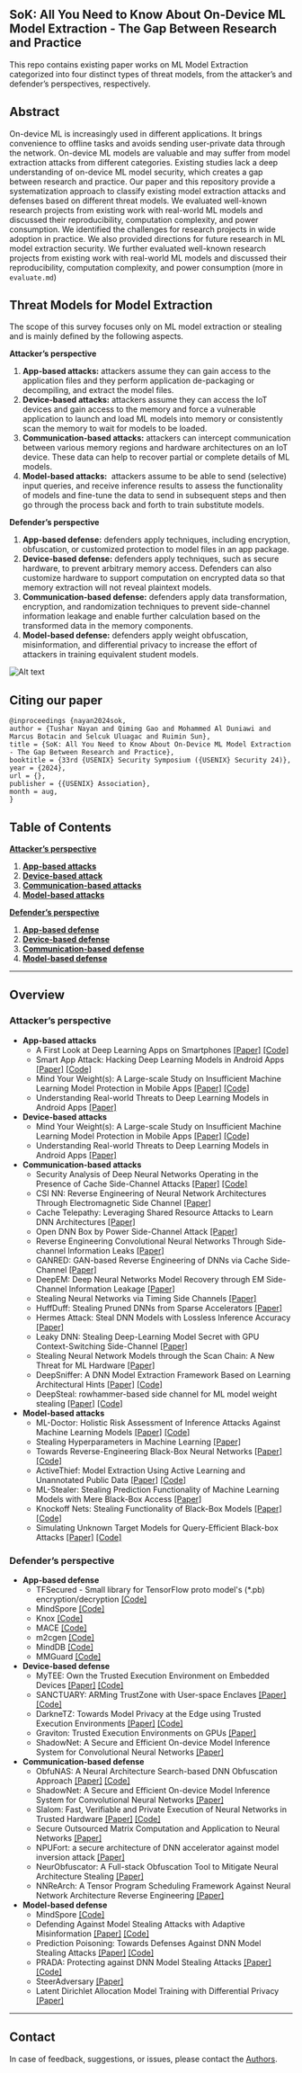 ## SoK: All You Need to Know About On-Device ML Model Extraction - The Gap Between Research and Practice

This repo contains existing paper works on ML Model Extraction categorized into four distinct types of threat models, from the attacker’s and defender’s perspectives, respectively.

## Abstract

On-device ML is increasingly used in different applications. It brings convenience to offline tasks and avoids sending user-private data through the network. On-device ML models are valuable and may suffer from model extraction attacks from different categories. Existing studies lack a deep understanding of on-device ML model security, which creates a gap between research and practice. Our paper and this repository provide a systematization approach to classify existing model extraction attacks and defenses based on different threat models. We evaluated well-known research projects from existing work with real-world ML models and discussed their reproducibility, computation complexity, and power consumption. We identified the challenges for research projects in wide adoption in practice. We also provided directions for future research in ML model extraction security. We further evaluated well-known research projects from existing work with real-world ML models and discussed their reproducibility, computation complexity, and power consumption (more in `evaluate.md`)

## Threat Models for Model Extraction

The scope of this survey focuses only on ML model extraction or stealing and is mainly defined by the following aspects. 

**Attacker’s perspective**  

1.  **App-based attacks:** attackers assume they can gain access to the application files and they perform application de-packaging or decompiling, and extract the model files.
2.  **Device-based attacks:** attackers assume they can access the IoT devices and gain access to the memory and force a vulnerable application to launch and load ML models into memory or consistently scan the memory to wait for models to be loaded.
3.  **Communication-based attacks:** attackers can intercept communication between various memory regions and hardware architectures on an IoT device. These data can help to recover partial or complete details of ML models.
4.  **Model-based attacks:**  attackers assume to be able to send (selective) input queries, and receive inference results to assess the functionality of models and fine-tune the data to send in subsequent steps and then go through the process back and forth to train substitute models.

**Defender’s perspective**

1.  **App-based defense:** defenders apply techniques, including encryption, obfuscation, or customized protection to model files in an app package.
2.  **Device-based defense:** defenders apply techniques, such as secure hardware, to prevent arbitrary memory access. Defenders can also customize hardware to support computation on encrypted data so that memory extraction will not reveal plaintext models.
3.  **Communication-based defense:** defenders apply data transformation, encryption, and randomization techniques to prevent side-channel information leakage and enable further calculation based on the transformed data in the memory components.
4.  **Model-based defense:** defenders apply weight obfuscation, misinformation, and differential privacy to increase the effort of attackers in training equivalent student models.

 ![Alt text](AC_DC_Definition.png?raw=true&sanitize=true "Optional Title")

## Citing our paper

```plaintext
@inproceedings {nayan2024sok,
author = {Tushar Nayan and Qiming Gao and Mohammed Al Duniawi and Marcus Botacin and Selcuk Uluagac and Ruimin Sun},
title = {SoK: All You Need to Know About On-Device ML Model Extraction - The Gap Between Research and Practice},
booktitle = {33rd {USENIX} Security Symposium ({USENIX} Security 24)},
year = {2024},
url = {},
publisher = {{USENIX} Association},
month = aug,
}
```

## Table of Contents

**[Attacker’s perspective](#attacker’s-perspective)**

1.  **[App-based attacks](#app-based-attacks)**
2.  **[Device-based attack](#device-based-attacks)**
3.  **[Communication-based attacks](#communication-based-attacks)**
4.  **[Model-based attacks](#model-based-attacks)**

**[Defender’s perspective](#defender’s-perspective)**

1.  **[App-based defense](#app-based-defense)**
2.  **[Device-based defense](#device-based-defense)**
3.  **[Communication-based defense](#communication-based-defense)**
4.  **[Model-based defense](#model-based-defense)**

---

## **Overview**

### Attacker’s perspective <a name="attacker’s-perspective"></a>

*   **App-based attacks** <a name="app-based-attacks"></a>
    *   A First Look at Deep Learning Apps on Smartphones [\[Paper\]](%5Bhttps://arxiv.org/pdf/1812.05448%5D(https://arxiv.org/abs/1812.05448)) [\[Code\]](https://github.com/xumengwei/MobileDL)
    *   Smart App Attack: Hacking Deep Learning Models in Android Apps [\[Paper\]](https://arxiv.org/abs/2204.11075) [\[Code\]](https://github.com/Jinxhy/SmartAppAttack)
    *   Mind Your Weight(s): A Large-scale Study on Insufficient Machine Learning Model Protection in Mobile Apps [\[Paper\]](https://www.usenix.org/conference/usenixsecurity21/presentation/sun-zhichuang) [\[Code\]](https://github.com/RiS3-Lab/ModelXRay)
    *   Understanding Real-world Threats to Deep Learning Models in Android Apps [\[Paper\]](https://dl.acm.org/doi/pdf/10.1145/3548606.3559388)
*   **Device-based attacks** <a name="device-based-attacks"></a>
    *   Mind Your Weight(s): A Large-scale Study on Insufficient Machine Learning Model Protection in Mobile Apps [\[Paper\]](https://www.usenix.org/conference/usenixsecurity21/presentation/sun-zhichuang) [\[Code\]](https://github.com/RiS3-Lab/ModelXRay)
    *   Understanding Real-world Threats to Deep Learning Models in Android Apps [\[Paper\]](https://dl.acm.org/doi/pdf/10.1145/3548606.3559388)
*   **Communication-based attacks** <a name="communication-based-attacks"></a>
    *   Security Analysis of Deep Neural Networks Operating in the Presence of Cache Side-Channel Attacks [\[Paper\]](https://arxiv.org/abs/1810.03487) [\[Code\]](https://github.com/Sanghyun-Hong/DeepRecon)
    *   CSI NN: Reverse Engineering of Neural Network Architectures Through Electromagnetic Side Channel [\[Paper\]](https://www.usenix.org/conference/usenixsecurity19/presentation/batina)
    *   Cache Telepathy: Leveraging Shared Resource Attacks to Learn DNN Architectures [\[Paper\]](https://www.usenix.org/conference/usenixsecurity20/presentation/yan)
    *   Open DNN Box by Power Side-Channel Attack [\[Paper\]](https://ieeexplore.ieee.org/document/9000972)
    *   Reverse Engineering Convolutional Neural Networks Through Side-channel Information Leaks [\[Paper\]](https://www.csl.cornell.edu/~zhiruz/pdfs/rev-cnn-dac2018.pdf)
    *   GANRED: GAN-based Reverse Engineering of DNNs via Cache Side-Channel [\[Paper\]](https://dl.acm.org/doi/pdf/10.1145/3411495.3421356)
    *   DeepEM: Deep Neural Networks Model Recovery through EM Side-Channel Information Leakage [\[Paper\]](https://www.computer.org/csdl/proceedings-article/host/2020/09300274/1pQJ2QMAE00)
    *   Stealing Neural Networks via Timing Side Channels [\[Paper\]](https://arxiv.org/abs/1812.11720)
    *   HuffDuff: Stealing Pruned DNNs from Sparse Accelerators [\[Paper\]](https://dl.acm.org/doi/abs/10.1145/3575693.3575738)
    *   Hermes Attack: Steal DNN Models with Lossless Inference Accuracy [\[Paper\]](https://www.usenix.org/conference/usenixsecurity21/presentation/zhu)
    *   Leaky DNN: Stealing Deep-Learning Model Secret with GPU Context-Switching Side-Channel [\[Paper\]](https://ieeexplore.ieee.org/document/9153424)
    *   Stealing Neural Network Models through the Scan Chain: A New Threat for ML Hardware [\[Paper\]](https://eprint.iacr.org/2021/167)
    *   DeepSniffer: A DNN Model Extraction Framework Based on Learning Architectural Hints [\[Paper\]](https://dl.acm.org/doi/10.1145/3373376.3378460) [\[Code\]](https://github.com/xinghu7788/DeepSniffer)
    *   DeepSteal: rowhammer-based side channel for ML model weight stealing [\[Paper\]](https://arxiv.org/abs/2111.04625) [\[Code\]](https://github.com/casrl/DeepSteal-exploit/tree/master)
*   **Model-based attacks** <a name="model-based-attacks"></a>
    *   ML-Doctor: Holistic Risk Assessment of Inference Attacks Against Machine Learning Models [\[Paper\]](https://www.usenix.org/conference/usenixsecurity22/presentation/liu-yugeng) [\[Code\]](https://github.com/liuyugeng/ML-Doctor)
    *   Stealing Hyperparameters in Machine Learning [\[Paper\]](https://ieeexplore.ieee.org/stamp/stamp.jsp?tp=&arnumber=8418595)
    *   Towards Reverse-Engineering Black-Box Neural Networks [\[Paper\]](https://arxiv.org/abs/1711.01768) [\[Code\]](https://github.com/coallaoh/WhitenBlackBox)
    *   ActiveThief: Model Extraction Using Active Learning and Unannotated Public Data [\[Paper\]](https://ojs.aaai.org/index.php/AAAI/article/view/5432) [\[Code\]](https://bitbucket.org/iiscseal/activethief/src/master/)
    *   ML-Stealer: Stealing Prediction Functionality of Machine Learning Models with Mere Black-Box Access [\[Paper\]](https://ieeexplore.ieee.org/abstract/document/9724507?casa_token=fe5g_XutmagAAAAA:hu_7RwHu07rDIa_DUSJUaQ18gr1az3Qlw9sq-8KABxBOfEZLdeoL-ORuI8KhHZufoPpL4HIilg)
    *   Knockoff Nets: Stealing Functionality of Black-Box Models [\[Paper\]](https://openaccess.thecvf.com/content_CVPR_2019/papers/Orekondy_Knockoff_Nets_Stealing_Functionality_of_Black-Box_Models_CVPR_2019_paper.pdf) [\[Code\]](https://github.com/tribhuvanesh/knockoffnets) 
    *   Simulating Unknown Target Models for Query-Efficient Black-box Attacks [\[Paper\]](https://openaccess.thecvf.com/content/CVPR2021/papers/Ma_Simulating_Unknown_Target_Models_for_Query-Efficient_Black-Box_Attacks_CVPR_2021_paper.pdf) [\[Code\]](https://github.com/machanic/SimulatorAttack)

### **Defender’s perspective** <a name="defender’s-perspective"></a>

*   **App-based defense** <a name="app-based-defense"></a>
    *   TFSecured - Small library for TensorFlow proto model's (\*.pb) encryption/decryption [\[Code\]](https://github.com/dneprDroid/tfsecured)
    *   MindSpore [\[Code\]](https://github.com/mindspore-ai)
    *   Knox [\[Code\]](https://github.com/pinterest/knox)
    *   MACE [\[Code\]](https://github.com/XiaoMi/mace/blob/master/tools/python/encrypt.py)
    *   m2cgen [\[Code\]](https://github.com/BayesWitnesses/m2cgen#supported-models)
    *   MindDB [\[Code\]](https://github.com/mindsdb/mindsdb)
    *   MMGuard [\[Code\]](https://github.com/MMGuard123/MMGuard)
*   **Device-based defense** <a name="device-based-defense"></a>
    *   MyTEE: Own the Trusted Execution Environment on Embedded Devices [\[Paper\]](https://www.ndss-symposium.org/ndss-paper/mytee-own-the-trusted-execution-environment-on-embedded-devices/) [\[Code\]](https://github.com/sssecret2019/mytee)
    *   SANCTUARY: ARMing TrustZone with User-space Enclaves [\[Paper\]](https://www.ndss-symposium.org/wp-content/uploads/2019/02/ndss2019_01A-1_Brasser_paper.pdf) [\[Code\]](https://github.com/sanctuary-js/sanctuary)
    *   DarkneTZ: Towards Model Privacy at the Edge using Trusted Execution Environments [\[Paper\]](https://arxiv.org/abs/2004.05703) [\[Code\]](https://github.com/mofanv/darknetz) 
    *   Graviton: Trusted Execution Environments on GPUs [\[Paper\]](https://www.usenix.org/conference/osdi18/presentation/volos)
    *   ShadowNet: A Secure and Efficient On-device Model Inference System for Convolutional Neural Networks [\[Paper\]](https://arxiv.org/pdf/2011.05905)
*   **Communication-based defense**  <a name="communication-based-defense"></a>
    *   ObfuNAS: A Neural Architecture Search-based DNN Obfuscation Approach [\[Paper\]](https://arxiv.org/abs/2208.08569) [\[Code\]](https://github.com/Tongzhou0101/ObfuNAS)
    *   ShadowNet: A Secure and Efficient On-device Model Inference System for Convolutional Neural Networks [\[Paper\]](https://arxiv.org/pdf/2011.05905)
    *   Slalom: Fast, Verifiable and Private Execution of Neural Networks in Trusted Hardware [\[Paper\]](https://arxiv.org/abs/1806.03287) [\[Code\]](https://github.com/ftramer/slalom) 
    *   Secure Outsourced Matrix Computation and Application to Neural Networks [\[Paper\]](https://eprint.iacr.org/2018/1041.pdf)
    *   NPUFort: a secure architecture of DNN accelerator against model inversion attack [\[Paper\]](https://www.semanticscholar.org/paper/NPUFort%3A-a-secure-architecture-of-DNN-accelerator-Wang-Hou/35d02c98d78abbd2b7239a44cdc920634af6926f)
    *   NeurObfuscator: A Full-stack Obfuscation Tool to Mitigate Neural Architecture Stealing [\[Paper\]](https://arxiv.org/abs/2107.09789) 
    *   NNReArch: A Tensor Program Scheduling Framework Against Neural Network Architecture Reverse Engineering [\[Paper\]](https://arxiv.org/abs/2203.12046)
*   **Model-based defense** <a name="model-based-defense"></a>
    *   MindSpore [\[Code\]](https://github.com/mindspore-ai)
    *   Defending Against Model Stealing Attacks with Adaptive Misinformation [\[Paper\]](https://openaccess.thecvf.com/content_CVPR_2020/papers/Kariyappa_Defending_Against_Model_Stealing_Attacks_With_Adaptive_Misinformation_CVPR_2020_paper.pdf) [\[Code\]](https://github.com/sanjaykariyappa/adaptive_misinformation)
    *   Prediction Poisoning: Towards Defenses Against DNN Model Stealing Attacks [\[Paper\]](https://arxiv.org/abs/1906.10908) [\[Code\]](https://github.com/tribhuvanesh/prediction-poisoning)
    *   PRADA: Protecting against DNN Model Stealing Attacks [\[Paper\]](https://arxiv.org/abs/1805.02628v4) [\[Code\]](https://github.com/SSGAalto/prada-protecting-against-dnn-model-stealing-attacks)
    *   SteerAdversary [\[Paper\]](https://proceedings.mlr.press/v162/mazeika22a.html)
    *   Latent Dirichlet Allocation Model Training with Differential Privacy [\[Paper\]](https://arxiv.org/pdf/2010.04391)

---

## Contact

In case of feedback, suggestions, or issues, please contact the [Authors](https://github.com/tusharnayan10).
